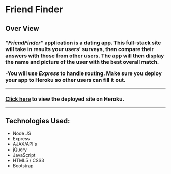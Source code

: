 # Friend Finder

<h2>Over View</h2>
<h3>
<em>"FriendFinder"</em> application is a dating app. This <strong>full-stack site</strong> will take in results your users' surveys, then compare their answers with those from other users. The app will then display the name and picture of the user with the best overall match.

-You will use <strong><em>Express</em></strong> to handle routing. Make sure you deploy your app to Heroku so other users can fill it out.
<hr>

### [Click here](https://enigmatic-escarpment-23115.herokuapp.com/) to view the deployed site on Heroku.

<hr>

## Technologies Used:
* Node JS
* Express
* AJAX/API's
* jQuery
* JavaScript
* HTML5 / CSS3
* Bootstrap

